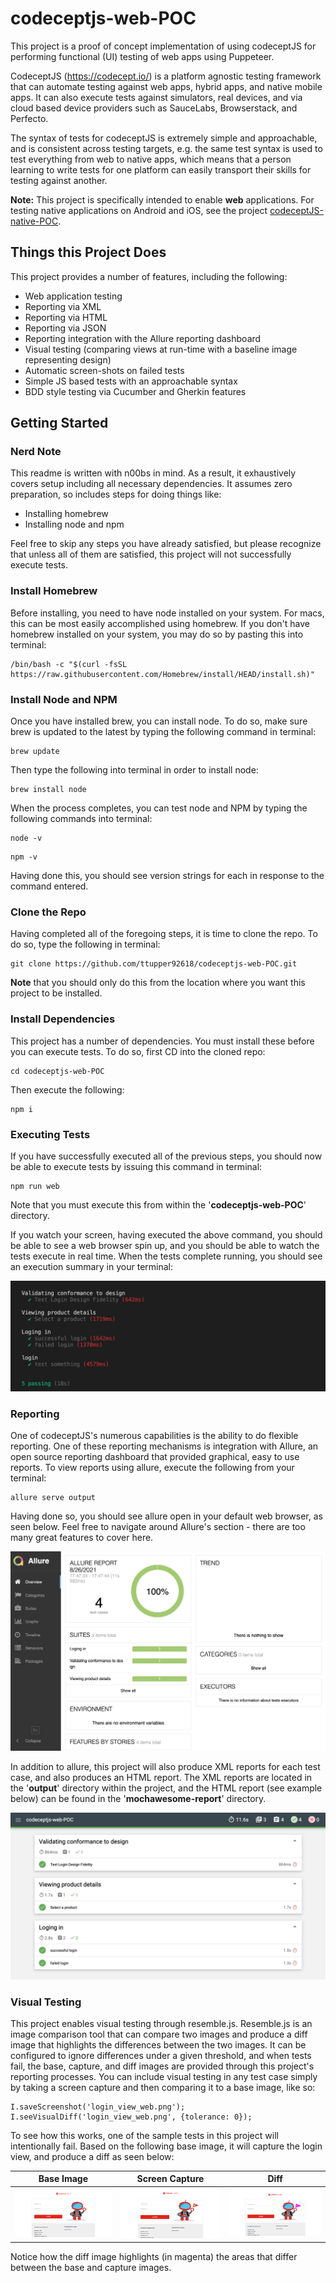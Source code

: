 # **codeceptjs-web-POC**
This project is a proof of concept implementation of using codeceptJS for performing functional (UI) testing of web apps using Puppeteer.

CodeceptJS (https://codecept.io/) is a platform agnostic testing framework that can automate testing against web apps, hybrid apps, and native mobile apps. It can also execute tests against simulators, real devices, and via cloud based device providers such as SauceLabs, Browserstack, and Perfecto.  

The syntax of tests for codeceptJS is extremely simple and approachable, and is consistent across testing targets, e.g. the same test syntax is used to test everything from web to native apps, which means that a person learning to write tests for one platform can easily transport their skills for testing against another.

**Note:** This project is specifically intended to enable **web** applications.  For testing native applications on Android and iOS, see the project [codeceptJS-native-POC](https://github.com/ttupper92618/codeceptjs-native-POC).

## **Things this Project Does**

This project provides a number of features, including the following:

- Web application testing
- Reporting via XML
- Reporting via HTML
- Reporting via JSON
- Reporting integration with the Allure reporting dashboard
- Visual testing (comparing views at run-time with a baseline image representing design)
- Automatic screen-shots on failed tests
- Simple JS based tests with an approachable syntax
- BDD style testing via Cucumber and Gherkin features

## **Getting Started**

### **Nerd Note**

This readme is written with n00bs in mind.  As a result, it exhaustively covers setup including all necessary dependencies.  It assumes zero preparation, so includes steps for doing things like:

- Installing homebrew
- Installing node and npm

Feel free to skip any steps you have already satisfied, but please recognize that unless all of them are satisfied, this project will not successfully execute tests.

### **Install Homebrew**

Before installing, you need to have node installed on your system.  For macs, this can be most easily accomplished using homebrew.  If you don't have homebrew installed on your system, you may do so by pasting this into terminal:

```
/bin/bash -c "$(curl -fsSL https://raw.githubusercontent.com/Homebrew/install/HEAD/install.sh)"
```

### **Install Node and NPM**

Once you have installed brew, you can install node.  To do so, make sure brew is updated to the latest by typing the following command in terminal:

```
brew update
```

Then type the following into terminal in order to install node:

```
brew install node
```

When the process completes, you can test node and NPM by typing the following commands into terminal:

```
node -v
```
```
npm -v
```

Having done this, you should see version strings for each in response to the command entered.

### **Clone the Repo**

Having completed all of the foregoing steps, it is time to clone the repo.  To do so, type the following in terminal:

```
git clone https://github.com/ttupper92618/codeceptjs-web-POC.git
```

**Note** that you should only do this from the location where you want this project to be installed.  

### **Install Dependencies**

This project has a number of dependencies.  You must install these before you can execute tests.  To do so, first CD into the cloned repo:

```
cd codeceptjs-web-POC
```

Then execute the following:

```
npm i
```

### **Executing Tests**

If you have successfully executed all of the previous steps, you should now be able to execute tests by issuing this command in terminal:

```
npm run web
```

Note that you must execute this from within the '**codeceptjs-web-POC**' directory.

If you watch your screen, having executed the above command, you should be able to see a web browser spin up, and you should be able to watch the tests execute in real time.  When the tests complete running, you should see an execution summary in your terminal:

![](./assets/summary.png?raw=true "Title")

### **Reporting**

One of codeceptJS's numerous capabilities is the ability to do flexible reporting.  One of these reporting mechanisms is integration with Allure, an open source reporting dashboard that provided graphical, easy to use reports.  To view reports using allure, execute the following from your terminal:

```
allure serve output
```

Having done so, you should see allure open in your default web browser, as seen below.  Feel free to navigate around Allure's section - there are too many great features to cover here.

![](./assets/allure.png?raw=true "Title")

In addition to allure, this project will also produce XML reports for each test case, and also produces an HTML report.  The XML reports are located in the '**output**' directory within the project, and the HTML report (see example below) can be found in the '**mochawesome-report**' directory.

![](./assets/mochawesome.png?raw=true "Title")

### **Visual Testing**

This project enables visual testing through resemble.js.  Resemble.js is an image comparison tool that can compare two images and produce a diff image that highlights the differences between the two images. It can be configured to ignore differences under a given threshold, and when tests fail, the base, capture, and diff images are provided through this project's reporting processes.  You can include visual testing in any test case simply by taking a screen capture and then comparing it to a base image, like so:

```
I.saveScreenshot('login_view_web.png');
I.seeVisualDiff('login_view_web.png', {tolerance: 0});
```

To see how this works, one of the sample tests in this project will intentionally fail.  Based on the following base image, it will capture the login view, and produce a diff as seen below:

| Base Image            | Screen Capture        | Diff                  |
| --------------------- | --------------------- | --------------------- |
| <img src="./assets/base.png" width="250"/> | <img src="./assets/rendered.png" width="250"/> | <img src="./assets/diff.png" width="250"/> |

Notice how the diff image highlights (in magenta) the areas that differ between the base and capture images.
